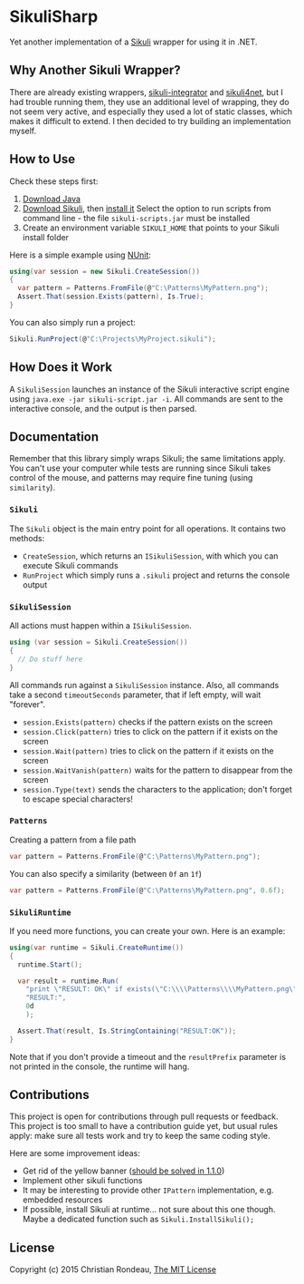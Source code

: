 # SikuliSharp

Yet another implementation of a [Sikuli](http://www.sikulix.com/) wrapper for using it in .NET.

## Why Another Sikuli Wrapper?

There are already existing wrappers, [sikuli-integrator](https://code.google.com/p/sikuli-integrator/) and [sikuli4net](http://sourceforge.net/projects/sikuli4net/), but I had trouble running them, they use an additional level of wrapping, they do not seem very active, and especially they used a lot of static classes, which makes it difficult to extend. I then decided to try building an implementation myself.

## How to Use

Check these steps first:

1. [Download Java](http://java.com/en/download/)
2. [Download Sikuli](https://launchpad.net/sikuli/+download), then [install it](http://www.sikulix.com/quickstart.html)
   Select the option to run scripts from command line - the file `sikuli-scripts.jar` must be installed
3. Create an environment variable `SIKULI_HOME` that points to your Sikuli install folder

Here is a simple example using [NUnit](http://www.nunit.org/):

```c#
using(var session = new Sikuli.CreateSession())
{
  var pattern = Patterns.FromFile(@"C:\Patterns\MyPattern.png"); 
  Assert.That(session.Exists(pattern), Is.True);
}
```

You can also simply run a project:

```c#
Sikuli.RunProject(@"C:\Projects\MyProject.sikuli");
```

## How Does it Work

A `SikuliSession` launches an instance of the Sikuli interactive script engine using `java.exe -jar sikuli-script.jar -i`. All commands are sent to the interactive console, and the output is then parsed.

## Documentation

Remember that this library simply wraps Sikuli; the same limitations apply. You can't use your computer while tests are running since Sikuli takes control of the mouse, and patterns may require fine tuning (using `similarity`).

### `Sikuli`

The `Sikuli` object is the main entry point for all operations. It contains two methods:

* `CreateSession`, which returns an `ISikuliSession`, with which you can execute Sikuli commands
* `RunProject` which simply runs a `.sikuli` project and returns the console output

### `SikuliSession`

All actions must happen within a `ISikuliSession`.

```c#
using (var session = Sikuli.CreateSession())
{
  // Do stuff here
}
```

All commands run against a `SikuliSession` instance. Also, all commands take a second `timeoutSeconds` parameter, that if left empty, will wait "forever".

* `session.Exists(pattern)` checks if the pattern exists on the screen
* `session.Click(pattern)` tries to click on the pattern if it exists on the screen
* `session.Wait(pattern)` tries to click on the pattern if it exists on the screen
* `session.WaitVanish(pattern)` waits for the pattern to disappear from the screen
* `session.Type(text)` sends the characters to the application; don't forget to escape special characters!

### `Patterns`

Creating a pattern from a file path

```c#
var pattern = Patterns.FromFile(@"C:\Patterns\MyPattern.png"); 
```

You can also specify a similarity (between `0f` an `1f`)

```c#
var pattern = Patterns.FromFile(@"C:\Patterns\MyPattern.png", 0.6f); 
```

### `SikuliRuntime`

If you need more functions, you can create your own. Here is an example:

```c#
using(var runtime = Sikuli.CreateRuntime())
{
  runtime.Start();

  var result = runtime.Run(
    "print \"RESULT: OK\" if exists(\"C:\\\\Patterns\\\\MyPattern.png\") else \"RESULT: FAIL\"",
    "RESULT:",
    0d
    );

  Assert.That(result, Is.StringContaining("RESULT:OK"));
}
```

Note that if you don't provide a timeout and the `resultPrefix` parameter is not printed in the console, the runtime will hang.


## Contributions

This project is open for contributions through pull requests or feedback. This project is too small to have a contribution guide yet, but usual rules apply: make sure all tests work and try to keep the same coding style.

Here are some improvement ideas:

* Get rid of the yellow banner ([should be solved in 1.1.0](https://bugs.launchpad.net/sikuli/+bug/1221062))
* Implement other sikuli functions
* It may be interesting to provide other `IPattern` implementation, e.g. embedded resources
* If possible, install Sikuli at runtime... not sure about this one though. Maybe a dedicated function such as `Sikuli.InstallSikuli();`

## License

Copyright (c) 2015 Christian Rondeau, [The MIT License](LICENSE.md)
